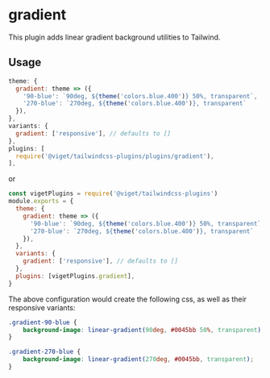 # gradient

This plugin adds linear gradient background utilities to Tailwind.

## Usage

```js
theme: {
  gradient: theme => ({
    '90-blue': `90deg, ${theme('colors.blue.400')} 50%, transparent`,
    '270-blue': `270deg, ${theme('colors.blue.400')}, transparent`
  }),
},
variants: {
  gradient: ['responsive'], // defaults to []
},
plugins: [
  require('@viget/tailwindcss-plugins/plugins/gradient'),
],
```

or

```js
const vigetPlugins = require('@viget/tailwindcss-plugins')
module.exports = {
  theme: {
    gradient: theme => ({
      '90-blue': `90deg, ${theme('colors.blue.400')} 50%, transparent`,
      '270-blue': `270deg, ${theme('colors.blue.400')}, transparent`
    }),
  },
  variants: {
    gradient: ['responsive'], // defaults to []
  },
  plugins: [vigetPlugins.gradient],
}
```

The above configuration would create the following css, as well as their responsive variants:

```css
.gradient-90-blue {
    background-image: linear-gradient(90deg, #0045bb 50%, transparent);
}

.gradient-270-blue {
    background-image: linear-gradient(270deg, #0045bb, transparent);
}
```
